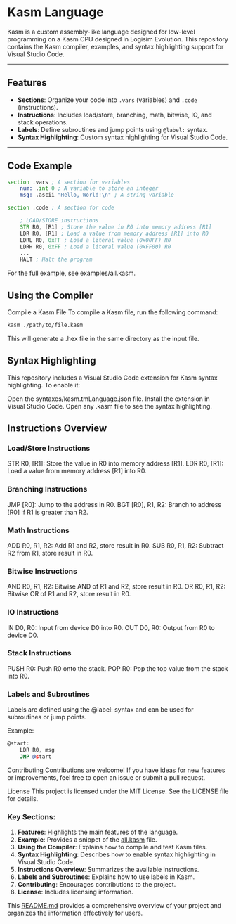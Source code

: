 # Kasm Language

Kasm is a custom assembly-like language designed for low-level programming on a Kasm CPU designed in Logisim Evolution. This repository contains the Kasm compiler, examples, and syntax highlighting support for Visual Studio Code.

---

## Features

- **Sections**: Organize your code into `.vars` (variables) and `.code` (instructions).
- **Instructions**: Includes load/store, branching, math, bitwise, IO, and stack operations.
- **Labels**: Define subroutines and jump points using `@label:` syntax.
- **Syntax Highlighting**: Custom syntax highlighting for Visual Studio Code.

---

## Code Example

```asm
section .vars ; A section for variables
    num: .int 0 ; A variable to store an integer
    msg: .ascii "Hello, World!\n" ; A string variable

section .code ; A section for code

    ; LOAD/STORE instructions
    STR R0, [R1] ; Store the value in R0 into memory address [R1]
    LDR R0, [R1] ; Load a value from memory address [R1] into R0
    LDRL R0, 0xFF ; Load a literal value (0x00FF) R0
    LDRH R0, 0xFF ; Load a literal value (0xFF00) R0
    ...
    HALT ; Halt the program
```
For the full example, see examples/all.kasm.

## Using the Compiler
Compile a Kasm File
To compile a Kasm file, run the following command:
```bash
kasm ./path/to/file.kasm
```

This will generate a .hex file in the same directory as the input file.

## Syntax Highlighting
This repository includes a Visual Studio Code extension for Kasm syntax highlighting. To enable it:

Open the syntaxes/kasm.tmLanguage.json file.
Install the extension in Visual Studio Code.
Open any .kasm file to see the syntax highlighting.

## Instructions Overview

### Load/Store Instructions
STR R0, [R1]: Store the value in R0 into memory address [R1].
LDR R0, [R1]: Load a value from memory address [R1] into R0.

### Branching Instructions
JMP [R0]: Jump to the address in R0.
BGT [R0], R1, R2: Branch to address [R0] if R1 is greater than R2.

### Math Instructions
ADD R0, R1, R2: Add R1 and R2, store result in R0.
SUB R0, R1, R2: Subtract R2 from R1, store result in R0.

### Bitwise Instructions
AND R0, R1, R2: Bitwise AND of R1 and R2, store result in R0.
OR R0, R1, R2: Bitwise OR of R1 and R2, store result in R0.

### IO Instructions
IN D0, R0: Input from device D0 into R0.
OUT D0, R0: Output from R0 to device D0.

### Stack Instructions
PUSH R0: Push R0 onto the stack.
POP R0: Pop the top value from the stack into R0.

### Labels and Subroutines
Labels are defined using the @label: syntax and can be used for subroutines or jump points.

Example:
```asm
@start:
    LDR R0, msg
    JMP @start
```
Contributing
Contributions are welcome! If you have ideas for new features or improvements, feel free to open an issue or submit a pull request.

License
This project is licensed under the MIT License. See the LICENSE file for details.


### Key Sections:
1. **Features**: Highlights the main features of the language.
2. **Example**: Provides a snippet of the [all.kasm](https://github.com/Klinefelters/Kasm/blob/main/examples/all.kasm) file.
3. **Using the Compiler**: Explains how to compile and test Kasm files.
4. **Syntax Highlighting**: Describes how to enable syntax highlighting in Visual Studio Code.
5. **Instructions Overview**: Summarizes the available instructions.
6. **Labels and Subroutines**: Explains how to use labels in Kasm.
7. **Contributing**: Encourages contributions to the project.
8. **License**: Includes licensing information.

This [README.md](https://github.com/Klinefelters/Kasm/blob/main/examples/all.kasm) provides a comprehensive overview of your project and organizes the information effectively for users.